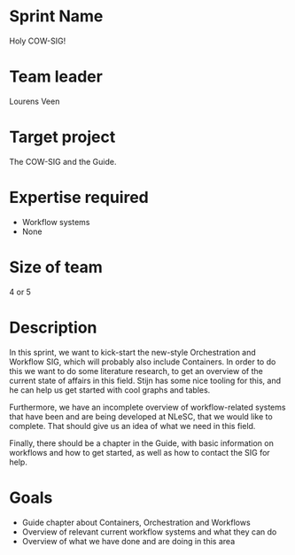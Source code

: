 # Sprint Name

Holy COW-SIG!

# Team leader

Lourens Veen

# Target project

The COW-SIG and the Guide.

# Expertise required

* Workflow systems
* None

# Size of team

4 or 5

# Description

In this sprint, we want to kick-start the new-style Orchestration and Workflow
SIG, which will probably also include Containers. In order to do this we
want to do some literature research, to get an overview of the current state of
affairs in this field. Stijn has some nice tooling for this, and he can help us
get started with cool graphs and tables.

Furthermore, we have an incomplete overview of workflow-related systems that
have been and are being developed at NLeSC, that we would like to complete. That
should give us an idea of what we need in this field.

Finally, there should be a chapter in the Guide, with basic information on
workflows and how to get started, as well as how to contact the SIG for help.

# Goals

* Guide chapter about Containers, Orchestration and Workflows
* Overview of relevant current workflow systems and what they can do
* Overview of what we have done and are doing in this area

